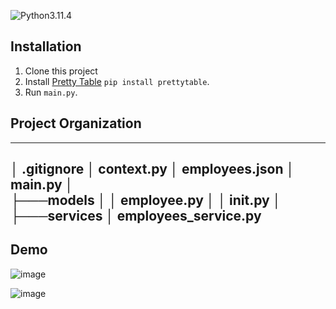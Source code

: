 ![Python3.11.4](https://img.shields.io/badge/Python-3.11.4-blue.svg)

## Installation

1. Clone this project
2. Install [Pretty Table](https://pypi.org/project/prettytable/) `pip install prettytable`.
3. Run `main.py`.

## Project Organization
------------
│   .gitignore
│   context.py
│   employees.json
│   main.py
│   
├───models
│   │   employee.py
│   │   __init__.py
│           
├───services
    │   employees_service.py
------------

## Demo
![image](https://github.com/M1nhHoang/be_train_1_quan_ly_nhan_vien/assets/106025710/654eedde-5531-4db2-bc1f-f088c9d089b2)

![image](https://github.com/M1nhHoang/be_train_1_quan_ly_nhan_vien/assets/106025710/a5814f39-dc90-46f5-a458-feeec8cabae7)


